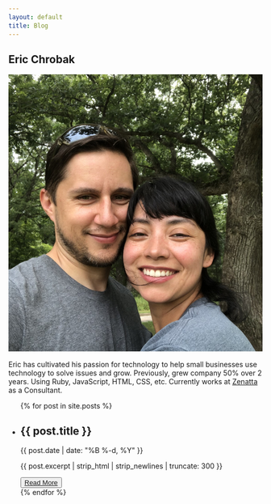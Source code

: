 ```yaml
---
layout: default
title: Blog
---
```


<div class="jumbotron" id="blog-jumbo">
    <div class="container">
      <div class="about">
          <h2 class="blog-title">Eric Chrobak</h2>
          <img class="img-responsive img-circle center-block" src="jpg/enc.jpg">
          <p>Eric has cultivated his passion for technology to help small businesses use technology to solve issues and grow. Previously, grew company 50% over 2 years. Using Ruby, JavaScript, HTML, CSS, etc. Currently works at <a href="www.zenatta.com">Zenatta</a> as a Consultant.</p>
      </div>
      <ul class="blog">
        {% for post in site.posts %}
          <li class="article">
            <h2>{{ post.title }}</h2>
            <p class="post-meta">{{ post.date | date: "%B %-d, %Y" }}</p>
            <p class="excerpt">{{ post.excerpt | strip_html | strip_newlines | truncate: 300 }}</p>
            <button class="blog-button tw-text-red rounded-xl" type="button"><a href="{{ post.url }}">Read More</a></button>
          </li>
        {% endfor %}
      </ul>
    </div>
</div>
